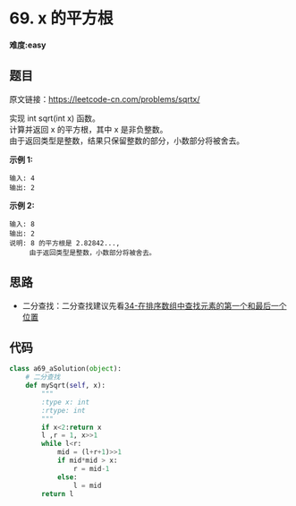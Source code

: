 # 69. x 的平方根
**难度:easy**
## 题目
原文链接：https://leetcode-cn.com/problems/sqrtx/

实现 int sqrt(int x) 函数。  
计算并返回 x 的平方根，其中 x 是非负整数。  
由于返回类型是整数，结果只保留整数的部分，小数部分将被舍去。

**示例 1:**
```
输入: 4
输出: 2
```
**示例 2:**
```
输入: 8
输出: 2
说明: 8 的平方根是 2.82842..., 
     由于返回类型是整数，小数部分将被舍去。
```

## 思路
* 二分查找：二分查找建议先看[34-在排序数组中查找元素的第一个和最后一个位置](https://github.com/czzbb/leetcode-python/blob/master/code/0034-%E5%9C%A8%E6%8E%92%E5%BA%8F%E6%95%B0%E7%BB%84%E4%B8%AD%E6%9F%A5%E6%89%BE%E5%85%83%E7%B4%A0%E7%9A%84%E7%AC%AC%E4%B8%80%E4%B8%AA%E5%92%8C%E6%9C%80%E5%90%8E%E4%B8%80%E4%B8%AA%E4%BD%8D%E7%BD%AE.md)

## 代码
```python
class a69_aSolution(object):
    # 二分查找
    def mySqrt(self, x):
        """
        :type x: int
        :rtype: int
        """
        if x<2:return x
        l ,r = 1, x>>1
        while l<r:
            mid = (l+r+1)>>1
            if mid*mid > x:
                r = mid-1
            else:
                l = mid
        return l
```
